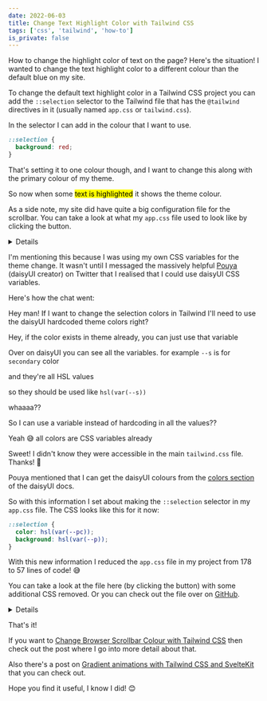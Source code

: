 ```yaml
---
date: 2022-06-03
title: Change Text Highlight Color with Tailwind CSS
tags: ['css', 'tailwind', 'how-to']
is_private: false
---
```


<script>
  import { Chat, Details } from '$lib/components'
</script>

How to change the highlight color of text on the page? Here's the
situation! I wanted to change the text highlight color to a different
colour than the default blue on my site.

To change the default text highlight color in a Tailwind CSS project
you can add the `::selection` selector to the Tailwind file that has
the `@tailwind` directives in it (usually named `app.css` or
`tailwind.css`).

In the selector I can add in the colour that I want to use.

```css
::selection {
  background: red;
}
```

That's setting it to one colour though, and I want to change this
along with the primary colour of my theme.

So now when some <mark class='text-primary-content bg-primary'>text is
highlighted</mark> it shows the theme colour.

As a side note, my site did have quite a big configuration file for
the scrollbar. You can take a look at what my `app.css` file used to
look like by clicking the button.

<Details buttonText="Click to expand">

```css
@tailwind base;

/* 
  These are the styles from DaisyUI needed 
  for the scroll bar colours 
*/
:root {
  /* Default is Dark */
  --primary: #793ef9;
  --secondary: #f000b8;
}
[data-theme='acid'] {
  --primary: #ff00f4;
  --secondary: #ff7400;
}
/* 
  every other daisyUI theme name
  removed for brevity
*/

/* Scrollbar styles */

/* Firefox */
* {
  scrollbar-width: thin;
  scrollbar-color: var(--secondary) var(--primary);
}

/* Chrome, Edge, and Safari */
*::-webkit-scrollbar {
  width: 15px;
}

*::-webkit-scrollbar-track {
  background: var(--primary);
  border-radius: 5px;
}

*::-webkit-scrollbar-thumb {
  background-color: var(--secondary);
  border-radius: 14px;
  border: 3px solid var(--primary);
}

@tailwind components;
@tailwind utilities;
```

</Details>

I'm mentioning this because I was using my own CSS variables for the
theme change. It wasn't until I messaged the massively helpful [Pouya]
(daisyUI creator) on Twitter that I realised that I could use daisyUI
CSS variables.

Here's how the chat went:

<Chat>

Hey man! If I want to change the selection colors in Tailwind I'll
need to use the daisyUI hardcoded theme colors right?

</Chat>

<Chat reply>

Hey, if the color exists in theme already, you can just use that
variable

Over on daisyUI you can see all the variables. for example `--s` is
for `secondary` color

and they're all HSL values

so they should be used like `hsl(var(--s))`

</Chat>

<!-- cSpell:ignore whaaaa -->

<Chat>

whaaaa??

So I can use a variable instead of hardcoding in all the values??

</Chat>

<Chat reply>

Yeah 😅 all colors are CSS variables already

</Chat>

<Chat>

Sweet! I didn't know they were accessible in the main `tailwind.css`
file. Thanks! 🙏

</Chat>

Pouya mentioned that I can get the daisyUI colours from the [colors
section] of the daisyUI docs.

So with this information I set about making the `::selection` selector
in my `app.css` file. The CSS looks like this for it now:

```css
::selection {
  color: hsl(var(--pc));
  background: hsl(var(--p));
}
```

With this new information I reduced the `app.css` file in my project
from 178 to 57 lines of code! 😅

You can take a look at the file here (by clicking the button) with
some additional CSS removed. Or you can check out the file over on
[GitHub].

<Details buttonText="Click to expand">

<!-- cSpell:ignore behavior -->

```css
@tailwind base;

html {
  scroll-behavior: smooth;
  word-break: break-word;
}

::selection {
  color: hsl(var(--pc));
  background: hsl(var(--p));
}

/* Scrollbar styles */

/* Firefox */
* {
  scrollbar-width: thin;
  scrollbar-color: hsl(var(--s)) hsl(var(--p));
}

/* Chrome, Edge, and Safari */
*::-webkit-scrollbar {
  width: 15px;
}

*::-webkit-scrollbar-track {
  background: hsl(var(--p));
  border-radius: 5px;
}

*::-webkit-scrollbar-thumb {
  background-color: hsl(var(--s));
  border-radius: 14px;
  border: 3px solid hsl(var(--p));
}

@tailwind components;
@tailwind utilities;
```

</Details>

That's it!

If you want to [Change Browser Scrollbar Colour with Tailwind CSS]
then check out the post where I go into more detail about that.

Also there's a post on [Gradient animations with Tailwind CSS and
SvelteKit] that you can check out.

Hope you find it useful, I know I did! 😊

<!-- Links -->

[pouya]: https://twitter.com/Saadeghi
[colors section]: https://daisyui.com/docs/colors/
[github]:
  https://github.com/spences10/scottspence.com/blob/edd5b9cf3b8a26893edb36505e2b66dc73e14923/src/app.css
[change browser scrollbar colour with tailwind css]:
  https://scottspence.com/posts/change-scrollbar-color-tailwind-css
[gradient animations with tailwind css and sveltekit]:
  https://scottspence.com/posts/gradient-animations-in-tailwindcss
